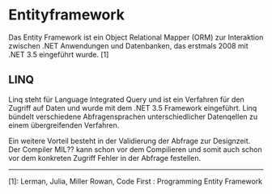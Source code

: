 # Entityframework

Das Entity Framework ist ein Object Relational Mapper (ORM) zur Interaktion zwischen .NET Anwendungen und Datenbanken, das erstmals 2008 mit .NET 3.5 eingeführt wurde. [1]

## LINQ

Linq steht für Language Integrated Query und ist ein Verfahren für den Zugriff auf Daten und wurde mit dem .NET 3.5 Framework eingeführt. Linq bündelt verschiedene Abfragensprachen unterschiedlicher Datenqellen zu einem übergreifenden Verfahren.

Ein weitere Vorteil besteht in der Validierung der Abfrage zur Designzeit. Der Compiler MIL?? kann schon vor dem Compilieren und somit auch schon vor dem konkreten Zugriff Fehler in der Abfrage festellen.

---

[1]: Lerman, Julia, Miller Rowan, Code First : Programming Entity Framework